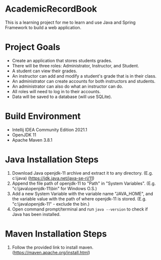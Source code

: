 # AcademicRecordBook
This is a learning project for me to learn and use Java and Spring Framework to build a web application.

# Project Goals
* Create an application that stores students grades.
* There will be three roles: Administrator, Instructor, and Student.
* A student can view their grades.
* An instructor can add and modify a student's grade that is in their class.
* An administrator can create accounts for both instructors and students.
* An administrator can also do what an instructor can do.
* All roles will need to log in to their accounts.
* Data will be saved to a database (will use SQLite).

# Build Environment
* Intellij IDEA Community Edition 2021.1
* OpenJDK 11
* Apache Maven 3.8.1

# Java Installation Steps
1. Download Java openjdk-11 archive and extract it to any directory. (E.g. c:\java\) (https://jdk.java.net/java-se-ri/11)
2. Append the file path of openjdk-11 to "Path" in "System Variables". (E.g. "c:\java\openjdk-11\bin" for Windows O.S.)
3. Add a new System Variable with the variable name "JAVA_HOME", and the variable value with the path of where openjdk-11 is stored. (E.g. "c:\java\openjdk-11" - exclude the bin.)
4. Open command prompt/terminal and run `java --version` to check if Java has been installed.

# Maven Installation Steps
1. Follow the provided link to install maven. (https://maven.apache.org/install.html)


